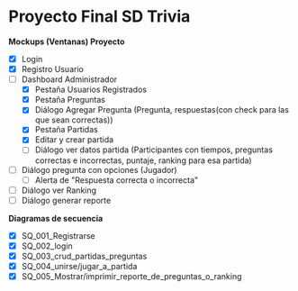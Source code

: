 ﻿# Proyecto Final SD Trivia

**Mockups (Ventanas) Proyecto**

- [x] Login
- [x] Registro Usuario
- [ ] Dashboard Administrador
   - [x] Pestaña Usuarios Registrados
   - [x] Pestaña Preguntas
   - [x] Diálogo Agregar Pregunta (Pregunta, respuestas(con check para las que sean correctas))
   - [x] Pestaña Partidas
   - [x] Editar y crear partida 	
   - [ ] Diálogo ver datos partida (Participantes con tiempos, preguntas correctas e incorrectas, puntaje, ranking para esa partida)
- [ ] Diálogo pregunta con opciones (Jugador)
   - [ ] Alerta de "Respuesta correcta o incorrecta"
- [ ] Diálogo ver Ranking
- [ ] Diálogo generar reporte

**Diagramas de secuencia**

- [x] SQ_001_Registrarse
- [x] SQ_002_login
- [x] SQ_003_crud_partidas_preguntas
- [x] SQ_004_unirse/jugar_a_partida
- [x] SQ_005_Mostrar/imprimir_reporte_de_preguntas_o_ranking
